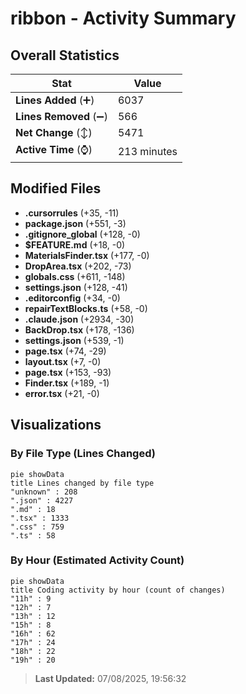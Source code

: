 # ribbon - Activity Summary 

## Overall Statistics

| Stat                   | Value                                                             |
| ---------------------- | ----------------------------------------------------------------- |
| **Lines Added** (➕)   | 6037                                          |
| **Lines Removed** (➖) | 566                                        |
| **Net Change** (↕)    | 5471                |
| **Active Time** (⌚)   | 213 minutes |


## Modified Files
- **.cursorrules** (+35, -11)
- **package.json** (+551, -3)
- **.gitignore_global** (+128, -0)
- **$FEATURE.md** (+18, -0)
- **MaterialsFinder.tsx** (+177, -0)
- **DropArea.tsx** (+202, -73)
- **globals.css** (+611, -148)
- **settings.json** (+128, -41)
- **.editorconfig** (+34, -0)
- **repairTextBlocks.ts** (+58, -0)
- **.claude.json** (+2934, -30)
- **BackDrop.tsx** (+178, -136)
- **settings.json** (+539, -1)
- **page.tsx** (+74, -29)
- **layout.tsx** (+7, -0)
- **page.tsx** (+153, -93)
- **Finder.tsx** (+189, -1)
- **error.tsx** (+21, -0)

## Visualizations

### By File Type (Lines Changed)

```mermaid
pie showData
title Lines changed by file type
"unknown" : 208
".json" : 4227
".md" : 18
".tsx" : 1333
".css" : 759
".ts" : 58
```

### By Hour (Estimated Activity Count)

```mermaid
pie showData
title Coding activity by hour (count of changes)
"11h" : 9
"12h" : 7
"13h" : 12
"15h" : 8
"16h" : 62
"17h" : 24
"18h" : 22
"19h" : 20
```


> **Last Updated:** 07/08/2025, 19:56:32